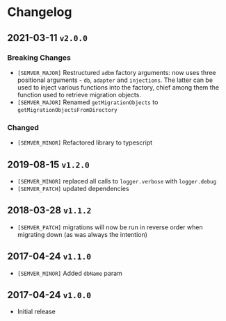 # Changelog

## 2021-03-11 `v2.0.0`
### Breaking Changes
* `[SEMVER_MAJOR]` Restructured `adbm` factory arguments: now uses three positional arguments - `db`, `adapter` and `injections`. The latter can be used to inject various functions into the factory, chief among them the function used to retrieve migration objects.
* `[SEMVER_MAJOR]` Renamed `getMigrationObjects` to `getMigrationObjectsFromDirectory`

### Changed
* `[SEMVER_MINOR]` Refactored library to typescript

## 2019-08-15 `v1.2.0`
* `[SEMVER_MINOR]` replaced all calls to `logger.verbose` with `logger.debug`
* `[SEMVER_PATCH]` updated dependencies

## 2018-03-28 `v1.1.2`
* `[SEMVER_PATCH]` migrations will now be run in reverse order when migrating down (as was always the intention)

## 2017-04-24 `v1.1.0`
* `[SEMVER_MINOR]` Added `dbName` param

## 2017-04-24 `v1.0.0`
* Initial release
